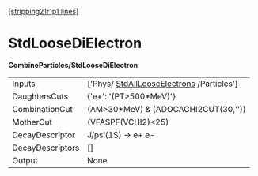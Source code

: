 [[stripping21r1p1 lines]](./stripping21r1p1-commonparticles)

# StdLooseDiElectron

**CombineParticles/StdLooseDiElectron**

|                  |                                                                                       |
|------------------|---------------------------------------------------------------------------------------|
| Inputs           | ['Phys/ [StdAllLooseElectrons](./stripping21r1p1-stdalllooseelectrons) /Particles'] |
| DaughtersCuts    | {'e+': '(PT\>500\*MeV)'}                                                              |
| CombinationCut   | (AM\>30\*MeV) & (ADOCACHI2CUT(30,''))                                                 |
| MotherCut        | (VFASPF(VCHI2)\<25)                                                                   |
| DecayDescriptor  | J/psi(1S) -\> e+ e-                                                                   |
| DecayDescriptors | []                                                                                  |
| Output           | None                                                                                  |
